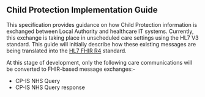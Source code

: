 ## Child Protection Implementation Guide

This specification provides guidance on how Child Protection information is exchanged between Local Authority and healthcare IT systems. Currently, this exchange is taking place in unscheduled care settings using the HL7 V3 standard. This guide will initially describe how these existing messages are being translated into the [HL7 FHIR R4](http://hl7.org/fhir/) standard.

At this stage of development, only the following care communications will be converted to FHIR-based message exchanges:-

- CP-IS NHS Query
- CP-IS NHS Query response

